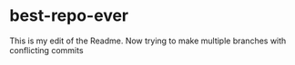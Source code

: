 # best-repo-ever
This is my edit of the Readme.
Now trying to make multiple branches with conflicting commits